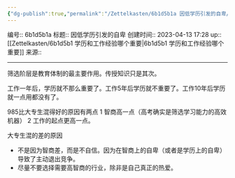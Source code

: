 ```yaml
---
{"dg-publish":true,"permalink":"/Zettelkasten/6b1d5b1a 因低学历引发的自卑/","dgPassFrontmatter":true}
---
```


编号:: 6b1d5b1a
标题:: 因低学历引发的自卑
创建时间:: 2023-04-13 17:28
up:: [[Zettelkasten/6b1d5b1 学历和工作经验哪个重要\|6b1d5b1 学历和工作经验哪个重要]]
来源:: 

---
筛选阶层是教育体制的最主要作用。传授知识只是其次。

工作一年后，学历就不那么重要了。工作5年后学历就不重要了。工作10年后学历就一点用都没有了。

985比大专生混得好的原因有两点
1 智商高一点（高考确实是筛选学习能力的高效机器）
2 工作的起点更高一点。

大专生混的差的原因
- 不是因为智商差，而是不自信。因为在智商上的自卑（或者是学历上的自卑）导致了主动退出竞争。
- 尽量不要选择需要高智商的行业，除非是自己真正的热爱。